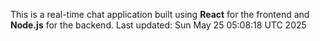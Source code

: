 This is a real-time chat application built using **React** for the frontend and **Node.js** for the backend.
Last updated: Sun May 25 05:08:18 UTC 2025

